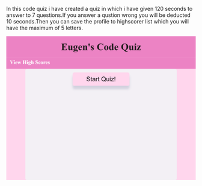 In this code quiz i have created a quiz in which i have given 120 seconds to answer to 7 questions.If you answer a qustion wrong you will be deducted 10 seconds.Then you can save the profile to  highscorer list which you will have the maximum of 5 letters.

![Alt text](<127.0.0.1_5500_index.html (4).png>)